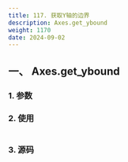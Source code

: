 ```yaml
---
title: 117. 获取Y轴的边界
description: Axes.get_ybound
weight: 1170
date: 2024-09-02
---
```

<style>
th, td {
  border: 1px solid rgb(190, 190, 190);
}
</style>


## 一、 Axes.get_ybound


### 1. 参数




### 2. 使用



```python


```


### 3. 源码
```python

```




